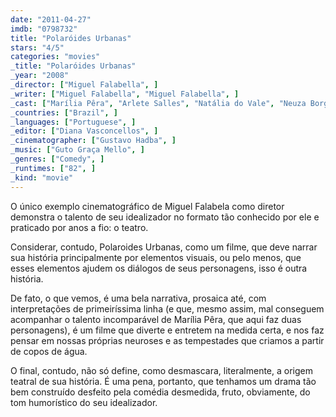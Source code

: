 ```yaml
---
date: "2011-04-27"
imdb: "0798732"
title: "Polaróides Urbanas"
stars: "4/5"
categories: "movies"
_title: "Polaróides Urbanas"
_year: "2008"
_director: ["Miguel Falabella", ]
_writer: ["Miguel Falabella", "Miguel Falabella", ]
_cast: ["Marília Pêra", "Arlete Salles", "Natália do Vale", "Neuza Borges", "Roberta Gualda", "Stella Miranda", "Marcos Caruso", "Otávio Augusto", "Juliana Baroni", ]
_countries: ["Brazil", ]
_languages: ["Portuguese", ]
_editor: ["Diana Vasconcellos", ]
_cinematographer: ["Gustavo Hadba", ]
_music: ["Guto Graça Mello", ]
_genres: ["Comedy", ]
_runtimes: ["82", ]
_kind: "movie"
---
```

O único exemplo cinematográfico de Miguel Falabela como diretor demonstra o talento de seu idealizador no formato tão conhecido por ele e praticado por anos a fio: o teatro.

Considerar, contudo, Polaroides Urbanas, como um filme, que deve narrar sua história principalmente por elementos visuais, ou pelo menos, que esses elementos ajudem os diálogos de seus personagens, isso é outra história.

De fato, o que vemos, é uma bela narrativa, prosaica até, com interpretações de primeiríssima linha (e que, mesmo assim, mal conseguem acompanhar o talento incomparável de Marília Pêra, que aqui faz duas personagens), é um filme que diverte e entretem na medida certa, e nos faz pensar em nossas próprias neuroses e as tempestades que criamos a partir de copos de água.

O final, contudo, não só define, como desmascara, literalmente, a origem teatral de sua história. É uma pena, portanto, que tenhamos um drama tão bem construído desfeito pela comédia desmedida, fruto, obviamente, do tom humorístico do seu idealizador.
